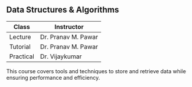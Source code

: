 ## Data Structures & Algorithms

| Class     | Instructor          |
| --------- | ------------------- |
| Lecture   | Dr. Pranav M. Pawar |
| Tutorial  | Dr. Pranav M. Pawar |
| Practical | Dr. Vijaykumar      |

This course covers tools and techniques to store and retrieve data while ensuring performance and efficiency.
